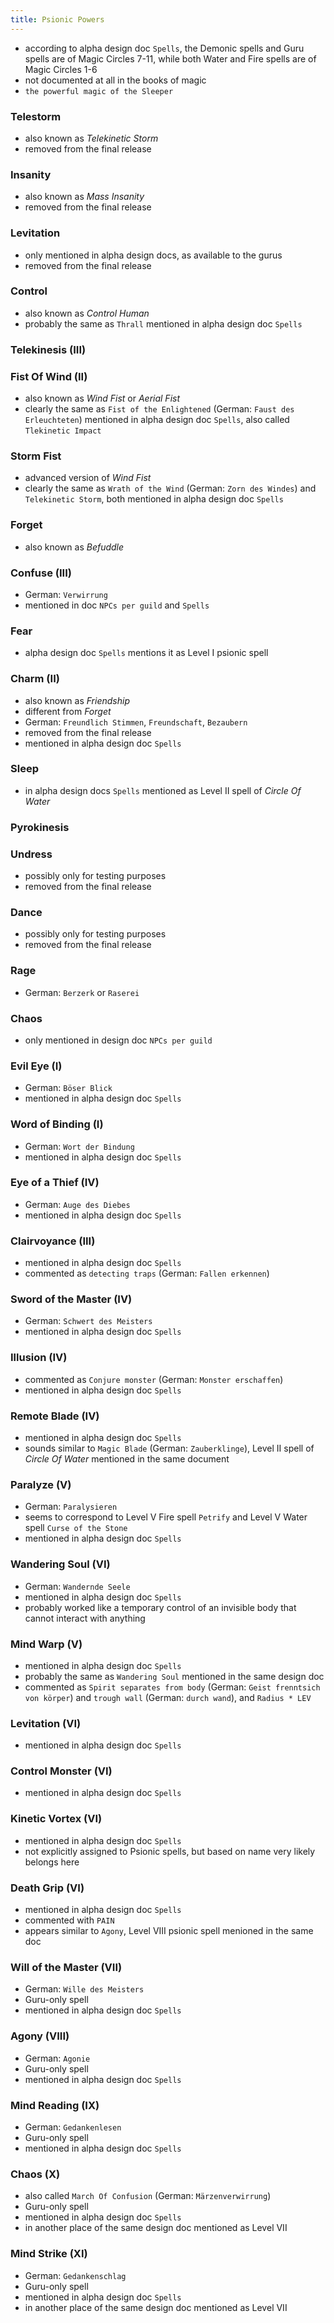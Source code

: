 ```yaml
---
title: Psionic Powers
---
```

- according to alpha design doc `Spells`, the Demonic spells and Guru spells are of Magic Circles 7-11, while both Water and Fire spells are of Magic Circles 1-6
- not documented at all in the books of magic
- `the powerful magic of the Sleeper`

### Telestorm
- also known as _Telekinetic Storm_
- removed from the final release

### Insanity
- also known as _Mass Insanity_
- removed from the final release

### Levitation
- only mentioned in alpha design docs, as available to the gurus
- removed from the final release

### Control
- also known as _Control Human_
- probably the same as `Thrall` mentioned in alpha design doc `Spells`

### Telekinesis (III)

### Fist Of Wind (II)
- also known as _Wind Fist_ or _Aerial Fist_
- clearly the same as `Fist of the Enlightened` (German: `Faust des Erleuchteten`) mentioned in alpha design doc `Spells`, also called `Tlekinetic Impact`

### Storm Fist
- advanced version of _Wind Fist_
- clearly the same as `Wrath of the Wind` (German: `Zorn des Windes`) and `Telekinetic Storm`, both mentioned in alpha design doc `Spells` 

### Forget
- also known as _Befuddle_

### Confuse (III)
- German: `Verwirrung`
- mentioned in doc `NPCs per guild` and `Spells`

### Fear
- alpha design doc `Spells` mentions it as Level I psionic spell

### Charm (II)
- also known as _Friendship_
- different from _Forget_
- German: `Freundlich Stimmen`, `Freundschaft`, `Bezaubern`
- removed from the final release
- mentioned in alpha design doc `Spells`

### Sleep
- in alpha design docs `Spells` mentioned as Level II spell of _Circle Of Water_

### Pyrokinesis

### Undress
- possibly only for testing purposes
- removed from the final release

### Dance
- possibly only for testing purposes
- removed from the final release

### Rage
- German: `Berzerk` or `Raserei`

### Chaos
- only mentioned in design doc `NPCs per guild`

### Evil Eye (I)
- German: `Böser Blick`
- mentioned in alpha design doc `Spells`

### Word of Binding (I)
- German: `Wort der Bindung`
- mentioned in alpha design doc `Spells`

### Eye of a Thief (IV)
- German: `Auge des Diebes`
- mentioned in alpha design doc `Spells`

### Clairvoyance (III)
- mentioned in alpha design doc `Spells`
- commented as `detecting traps` (German: `Fallen erkennen`)

### Sword of the Master (IV)
- German: `Schwert des Meisters`
- mentioned in alpha design doc `Spells`

### Illusion (IV)
- commented as `Conjure monster` (German: `Monster erschaffen`)
- mentioned in alpha design doc `Spells`

### Remote Blade (IV)
- mentioned in alpha design doc `Spells`
- sounds similar to `Magic Blade` (German: `Zauberklinge`), Level II spell of _Circle Of Water_ mentioned in the same document

### Paralyze (V)
- German: `Paralysieren`
- seems to correspond to Level V Fire spell `Petrify` and Level V Water spell `Curse of the Stone`
- mentioned in alpha design doc `Spells`

### Wandering Soul (VI)
- German: `Wandernde Seele`
- mentioned in alpha design doc `Spells`
- probably worked like a temporary control of an invisible body that cannot interact with anything

### Mind Warp (V)
- mentioned in alpha design doc `Spells`
- probably the same as `Wandering Soul` mentioned in the same design doc
- commented as `Spirit separates from body` (German: `Geist frenntsich von körper`) and `trough wall` (German: `durch wand`), and `Radius * LEV`

### Levitation (VI)
- mentioned in alpha design doc `Spells`

### Control Monster (VI)
- mentioned in alpha design doc `Spells`

### Kinetic Vortex (VI)
- mentioned in alpha design doc `Spells`
- not explicitly assigned to Psionic spells, but based on name very likely belongs here

### Death Grip (VI)
- mentioned in alpha design doc `Spells`
- commented with `PAIN`
- appears similar to `Agony`, Level VIII psionic spell menioned in the same doc

### Will of the Master (VII)
- German: `Wille des Meisters`
- Guru-only spell
- mentioned in alpha design doc `Spells`

### Agony (VIII)
- German: `Agonie`
- Guru-only spell
- mentioned in alpha design doc `Spells`

### Mind Reading (IX)
- German: `Gedankenlesen`
- Guru-only spell
- mentioned in alpha design doc `Spells`

### Chaos (X)
- also called `March Of Confusion` (German: `Märzenverwirrung`)
- Guru-only spell
- mentioned in alpha design doc `Spells`
- in another place of the same design doc mentioned as Level VII

### Mind Strike (XI)
- German: `Gedankenschlag`
- Guru-only spell
- mentioned in alpha design doc `Spells`
- in another place of the same design doc mentioned as Level VII
